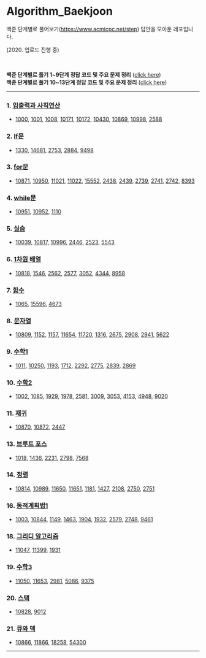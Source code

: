 # Algorithm_Baekjoon

백준 단계별로 풀어보기(https://www.acmicpc.net/step) 답안을 모아둔 레포입니다.

(2020. 업로드 진행 중)

<br>

**백준 단계별로 풀기 1~9단계 정답 코드 및 주요 문제 정리** ([click here](https://blog.naver.com/ygkoh33/222064372117))  
**백준 단계별로 풀기 10~13단계 정답 코드 및 주요 문제 정리** ([click here](https://blog.naver.com/ygkoh33/222074280298))  

---

### 1. [입출력과 사칙연산](https://github.com/602-go/Algorithm_Baekjoon/tree/master/%EB%B0%B1%EC%A4%80%20%EB%8B%A8%EA%B3%84%EB%B3%84%EB%A1%9C%20%ED%92%80%EC%96%B4%EB%B3%B4%EA%B8%B0/01.%20%EC%9E%85%EC%B6%9C%EB%A0%A5%EA%B3%BC%20%EC%82%AC%EC%B9%99%EC%97%B0%EC%82%B0)
- [1000](https://github.com/602-go/Algorithm_Baekjoon/blob/master/%EB%B0%B1%EC%A4%80%20%EB%8B%A8%EA%B3%84%EB%B3%84%EB%A1%9C%20%ED%92%80%EC%96%B4%EB%B3%B4%EA%B8%B0/01.%20%EC%9E%85%EC%B6%9C%EB%A0%A5%EA%B3%BC%20%EC%82%AC%EC%B9%99%EC%97%B0%EC%82%B0/BOJ_1000.py), [1001](https://github.com/602-go/Algorithm_Baekjoon/blob/master/%EB%B0%B1%EC%A4%80%20%EB%8B%A8%EA%B3%84%EB%B3%84%EB%A1%9C%20%ED%92%80%EC%96%B4%EB%B3%B4%EA%B8%B0/01.%20%EC%9E%85%EC%B6%9C%EB%A0%A5%EA%B3%BC%20%EC%82%AC%EC%B9%99%EC%97%B0%EC%82%B0/BOJ_1001.py), [1008](https://github.com/602-go/Algorithm_Baekjoon/blob/master/%EB%B0%B1%EC%A4%80%20%EB%8B%A8%EA%B3%84%EB%B3%84%EB%A1%9C%20%ED%92%80%EC%96%B4%EB%B3%B4%EA%B8%B0/01.%20%EC%9E%85%EC%B6%9C%EB%A0%A5%EA%B3%BC%20%EC%82%AC%EC%B9%99%EC%97%B0%EC%82%B0/BOJ_1008.py), [10171](https://github.com/602-go/Algorithm_Baekjoon/blob/master/%EB%B0%B1%EC%A4%80%20%EB%8B%A8%EA%B3%84%EB%B3%84%EB%A1%9C%20%ED%92%80%EC%96%B4%EB%B3%B4%EA%B8%B0/01.%20%EC%9E%85%EC%B6%9C%EB%A0%A5%EA%B3%BC%20%EC%82%AC%EC%B9%99%EC%97%B0%EC%82%B0/BOJ_10171.py), [10172](https://github.com/602-go/Algorithm_Baekjoon/blob/master/%EB%B0%B1%EC%A4%80%20%EB%8B%A8%EA%B3%84%EB%B3%84%EB%A1%9C%20%ED%92%80%EC%96%B4%EB%B3%B4%EA%B8%B0/01.%20%EC%9E%85%EC%B6%9C%EB%A0%A5%EA%B3%BC%20%EC%82%AC%EC%B9%99%EC%97%B0%EC%82%B0/BOJ_10172.py), [10430](https://github.com/602-go/Algorithm_Baekjoon/blob/master/%EB%B0%B1%EC%A4%80%20%EB%8B%A8%EA%B3%84%EB%B3%84%EB%A1%9C%20%ED%92%80%EC%96%B4%EB%B3%B4%EA%B8%B0/01.%20%EC%9E%85%EC%B6%9C%EB%A0%A5%EA%B3%BC%20%EC%82%AC%EC%B9%99%EC%97%B0%EC%82%B0/BOJ_10430.py), [10869](https://github.com/602-go/Algorithm_Baekjoon/blob/master/%EB%B0%B1%EC%A4%80%20%EB%8B%A8%EA%B3%84%EB%B3%84%EB%A1%9C%20%ED%92%80%EC%96%B4%EB%B3%B4%EA%B8%B0/01.%20%EC%9E%85%EC%B6%9C%EB%A0%A5%EA%B3%BC%20%EC%82%AC%EC%B9%99%EC%97%B0%EC%82%B0/BOJ_10869.py), [10998](https://github.com/602-go/Algorithm_Baekjoon/blob/master/%EB%B0%B1%EC%A4%80%20%EB%8B%A8%EA%B3%84%EB%B3%84%EB%A1%9C%20%ED%92%80%EC%96%B4%EB%B3%B4%EA%B8%B0/01.%20%EC%9E%85%EC%B6%9C%EB%A0%A5%EA%B3%BC%20%EC%82%AC%EC%B9%99%EC%97%B0%EC%82%B0/BOJ_10998.py), [2588](https://github.com/602-go/Algorithm_Baekjoon/blob/master/%EB%B0%B1%EC%A4%80%20%EB%8B%A8%EA%B3%84%EB%B3%84%EB%A1%9C%20%ED%92%80%EC%96%B4%EB%B3%B4%EA%B8%B0/01.%20%EC%9E%85%EC%B6%9C%EB%A0%A5%EA%B3%BC%20%EC%82%AC%EC%B9%99%EC%97%B0%EC%82%B0/BOJ_2588.py)  

### 2. [If문](https://github.com/602-go/Algorithm_Baekjoon/tree/master/%EB%B0%B1%EC%A4%80%20%EB%8B%A8%EA%B3%84%EB%B3%84%EB%A1%9C%20%ED%92%80%EC%96%B4%EB%B3%B4%EA%B8%B0/02.%20If%EB%AC%B8)
- [1330](https://github.com/602-go/Algorithm_Baekjoon/blob/master/%EB%B0%B1%EC%A4%80%20%EB%8B%A8%EA%B3%84%EB%B3%84%EB%A1%9C%20%ED%92%80%EC%96%B4%EB%B3%B4%EA%B8%B0/02.%20If%EB%AC%B8/BOJ_1330.py), [14681](https://github.com/602-go/Algorithm_Baekjoon/blob/master/%EB%B0%B1%EC%A4%80%20%EB%8B%A8%EA%B3%84%EB%B3%84%EB%A1%9C%20%ED%92%80%EC%96%B4%EB%B3%B4%EA%B8%B0/02.%20If%EB%AC%B8/BOJ_14681.py), [2753](https://github.com/602-go/Algorithm_Baekjoon/blob/master/%EB%B0%B1%EC%A4%80%20%EB%8B%A8%EA%B3%84%EB%B3%84%EB%A1%9C%20%ED%92%80%EC%96%B4%EB%B3%B4%EA%B8%B0/02.%20If%EB%AC%B8/BOJ_2753.py), [2884](https://github.com/602-go/Algorithm_Baekjoon/blob/master/%EB%B0%B1%EC%A4%80%20%EB%8B%A8%EA%B3%84%EB%B3%84%EB%A1%9C%20%ED%92%80%EC%96%B4%EB%B3%B4%EA%B8%B0/02.%20If%EB%AC%B8/BOJ_2884.py), [9498](https://github.com/602-go/Algorithm_Baekjoon/blob/master/%EB%B0%B1%EC%A4%80%20%EB%8B%A8%EA%B3%84%EB%B3%84%EB%A1%9C%20%ED%92%80%EC%96%B4%EB%B3%B4%EA%B8%B0/02.%20If%EB%AC%B8/BOJ_9498.py)  
    
### 3. [for문](https://github.com/602-go/Algorithm_Baekjoon/tree/master/%EB%B0%B1%EC%A4%80%20%EB%8B%A8%EA%B3%84%EB%B3%84%EB%A1%9C%20%ED%92%80%EC%96%B4%EB%B3%B4%EA%B8%B0/03.%20for%EB%AC%B8)
- [10871](https://github.com/602-go/Algorithm_Baekjoon/blob/master/%EB%B0%B1%EC%A4%80%20%EB%8B%A8%EA%B3%84%EB%B3%84%EB%A1%9C%20%ED%92%80%EC%96%B4%EB%B3%B4%EA%B8%B0/03.%20for%EB%AC%B8/BOJ_10871.py), [10950](https://github.com/602-go/Algorithm_Baekjoon/blob/master/%EB%B0%B1%EC%A4%80%20%EB%8B%A8%EA%B3%84%EB%B3%84%EB%A1%9C%20%ED%92%80%EC%96%B4%EB%B3%B4%EA%B8%B0/03.%20for%EB%AC%B8/BOJ_10950.py), [11021](https://github.com/602-go/Algorithm_Baekjoon/blob/master/%EB%B0%B1%EC%A4%80%20%EB%8B%A8%EA%B3%84%EB%B3%84%EB%A1%9C%20%ED%92%80%EC%96%B4%EB%B3%B4%EA%B8%B0/03.%20for%EB%AC%B8/BOJ_11021.py), [11022](https://github.com/602-go/Algorithm_Baekjoon/blob/master/%EB%B0%B1%EC%A4%80%20%EB%8B%A8%EA%B3%84%EB%B3%84%EB%A1%9C%20%ED%92%80%EC%96%B4%EB%B3%B4%EA%B8%B0/03.%20for%EB%AC%B8/BOJ_11022.py), [15552](https://github.com/602-go/Algorithm_Baekjoon/blob/master/%EB%B0%B1%EC%A4%80%20%EB%8B%A8%EA%B3%84%EB%B3%84%EB%A1%9C%20%ED%92%80%EC%96%B4%EB%B3%B4%EA%B8%B0/03.%20for%EB%AC%B8/BOJ_15552.py), [2438](https://github.com/602-go/Algorithm_Baekjoon/blob/master/%EB%B0%B1%EC%A4%80%20%EB%8B%A8%EA%B3%84%EB%B3%84%EB%A1%9C%20%ED%92%80%EC%96%B4%EB%B3%B4%EA%B8%B0/03.%20for%EB%AC%B8/BOJ_2438.py), [2439](https://github.com/602-go/Algorithm_Baekjoon/blob/master/%EB%B0%B1%EC%A4%80%20%EB%8B%A8%EA%B3%84%EB%B3%84%EB%A1%9C%20%ED%92%80%EC%96%B4%EB%B3%B4%EA%B8%B0/03.%20for%EB%AC%B8/BOJ_2439.py), [2739](https://github.com/602-go/Algorithm_Baekjoon/blob/master/%EB%B0%B1%EC%A4%80%20%EB%8B%A8%EA%B3%84%EB%B3%84%EB%A1%9C%20%ED%92%80%EC%96%B4%EB%B3%B4%EA%B8%B0/03.%20for%EB%AC%B8/BOJ_2739.py), [2741](https://github.com/602-go/Algorithm_Baekjoon/blob/master/%EB%B0%B1%EC%A4%80%20%EB%8B%A8%EA%B3%84%EB%B3%84%EB%A1%9C%20%ED%92%80%EC%96%B4%EB%B3%B4%EA%B8%B0/03.%20for%EB%AC%B8/BOJ_2741.py), [2742](https://github.com/602-go/Algorithm_Baekjoon/blob/master/%EB%B0%B1%EC%A4%80%20%EB%8B%A8%EA%B3%84%EB%B3%84%EB%A1%9C%20%ED%92%80%EC%96%B4%EB%B3%B4%EA%B8%B0/03.%20for%EB%AC%B8/BOJ_2742.py), [8393](https://github.com/602-go/Algorithm_Baekjoon/blob/master/%EB%B0%B1%EC%A4%80%20%EB%8B%A8%EA%B3%84%EB%B3%84%EB%A1%9C%20%ED%92%80%EC%96%B4%EB%B3%B4%EA%B8%B0/03.%20for%EB%AC%B8/BOJ_8393.py)  

### 4. [while문](https://github.com/602-go/Algorithm_Baekjoon/tree/master/%EB%B0%B1%EC%A4%80%20%EB%8B%A8%EA%B3%84%EB%B3%84%EB%A1%9C%20%ED%92%80%EC%96%B4%EB%B3%B4%EA%B8%B0/04.%20while%EB%AC%B8)
- [10951](https://github.com/602-go/Algorithm_Baekjoon/blob/master/%EB%B0%B1%EC%A4%80%20%EB%8B%A8%EA%B3%84%EB%B3%84%EB%A1%9C%20%ED%92%80%EC%96%B4%EB%B3%B4%EA%B8%B0/04.%20while%EB%AC%B8/BOJ_10951.py), [10952](https://github.com/602-go/Algorithm_Baekjoon/blob/master/%EB%B0%B1%EC%A4%80%20%EB%8B%A8%EA%B3%84%EB%B3%84%EB%A1%9C%20%ED%92%80%EC%96%B4%EB%B3%B4%EA%B8%B0/04.%20while%EB%AC%B8/BOJ_10952.py), [1110](https://github.com/602-go/Algorithm_Baekjoon/blob/master/%EB%B0%B1%EC%A4%80%20%EB%8B%A8%EA%B3%84%EB%B3%84%EB%A1%9C%20%ED%92%80%EC%96%B4%EB%B3%B4%EA%B8%B0/04.%20while%EB%AC%B8/BOJ_1110.py)  

### 5. [실습](https://github.com/602-go/Algorithm_Baekjoon/tree/master/%EB%B0%B1%EC%A4%80%20%EB%8B%A8%EA%B3%84%EB%B3%84%EB%A1%9C%20%ED%92%80%EC%96%B4%EB%B3%B4%EA%B8%B0/05.%20%EC%8B%A4%EC%8A%B5)
- [10039](https://github.com/602-go/Algorithm_Baekjoon/blob/master/%EB%B0%B1%EC%A4%80%20%EB%8B%A8%EA%B3%84%EB%B3%84%EB%A1%9C%20%ED%92%80%EC%96%B4%EB%B3%B4%EA%B8%B0/05.%20%EC%8B%A4%EC%8A%B5/BOJ_10039.py), [10817](https://github.com/602-go/Algorithm_Baekjoon/blob/master/%EB%B0%B1%EC%A4%80%20%EB%8B%A8%EA%B3%84%EB%B3%84%EB%A1%9C%20%ED%92%80%EC%96%B4%EB%B3%B4%EA%B8%B0/05.%20%EC%8B%A4%EC%8A%B5/BOJ_10817.py), [10996](https://github.com/602-go/Algorithm_Baekjoon/blob/master/%EB%B0%B1%EC%A4%80%20%EB%8B%A8%EA%B3%84%EB%B3%84%EB%A1%9C%20%ED%92%80%EC%96%B4%EB%B3%B4%EA%B8%B0/05.%20%EC%8B%A4%EC%8A%B5/BOJ_10996.py), [2446](https://github.com/602-go/Algorithm_Baekjoon/blob/master/%EB%B0%B1%EC%A4%80%20%EB%8B%A8%EA%B3%84%EB%B3%84%EB%A1%9C%20%ED%92%80%EC%96%B4%EB%B3%B4%EA%B8%B0/05.%20%EC%8B%A4%EC%8A%B5/BOJ_2446.py), [2523](https://github.com/602-go/Algorithm_Baekjoon/blob/master/%EB%B0%B1%EC%A4%80%20%EB%8B%A8%EA%B3%84%EB%B3%84%EB%A1%9C%20%ED%92%80%EC%96%B4%EB%B3%B4%EA%B8%B0/05.%20%EC%8B%A4%EC%8A%B5/BOJ_2523.py), [5543](https://github.com/602-go/Algorithm_Baekjoon/blob/master/%EB%B0%B1%EC%A4%80%20%EB%8B%A8%EA%B3%84%EB%B3%84%EB%A1%9C%20%ED%92%80%EC%96%B4%EB%B3%B4%EA%B8%B0/05.%20%EC%8B%A4%EC%8A%B5/BOJ_5543.py)  

### 6. [1차원 배열](https://github.com/602-go/Algorithm_Baekjoon/tree/master/%EB%B0%B1%EC%A4%80%20%EB%8B%A8%EA%B3%84%EB%B3%84%EB%A1%9C%20%ED%92%80%EC%96%B4%EB%B3%B4%EA%B8%B0/06.%201%EC%B0%A8%EC%9B%90%20%EB%B0%B0%EC%97%B4)
- [10818](https://github.com/602-go/Algorithm_Baekjoon/blob/master/%EB%B0%B1%EC%A4%80%20%EB%8B%A8%EA%B3%84%EB%B3%84%EB%A1%9C%20%ED%92%80%EC%96%B4%EB%B3%B4%EA%B8%B0/06.%201%EC%B0%A8%EC%9B%90%20%EB%B0%B0%EC%97%B4/BOJ_10818.py), [1546](https://github.com/602-go/Algorithm_Baekjoon/blob/master/%EB%B0%B1%EC%A4%80%20%EB%8B%A8%EA%B3%84%EB%B3%84%EB%A1%9C%20%ED%92%80%EC%96%B4%EB%B3%B4%EA%B8%B0/06.%201%EC%B0%A8%EC%9B%90%20%EB%B0%B0%EC%97%B4/BOJ_1546.py), [2562](https://github.com/602-go/Algorithm_Baekjoon/blob/master/%EB%B0%B1%EC%A4%80%20%EB%8B%A8%EA%B3%84%EB%B3%84%EB%A1%9C%20%ED%92%80%EC%96%B4%EB%B3%B4%EA%B8%B0/06.%201%EC%B0%A8%EC%9B%90%20%EB%B0%B0%EC%97%B4/BOJ_2562.py), [2577](https://github.com/602-go/Algorithm_Baekjoon/blob/master/%EB%B0%B1%EC%A4%80%20%EB%8B%A8%EA%B3%84%EB%B3%84%EB%A1%9C%20%ED%92%80%EC%96%B4%EB%B3%B4%EA%B8%B0/06.%201%EC%B0%A8%EC%9B%90%20%EB%B0%B0%EC%97%B4/BOJ_2577.py), [3052](https://github.com/602-go/Algorithm_Baekjoon/blob/master/%EB%B0%B1%EC%A4%80%20%EB%8B%A8%EA%B3%84%EB%B3%84%EB%A1%9C%20%ED%92%80%EC%96%B4%EB%B3%B4%EA%B8%B0/06.%201%EC%B0%A8%EC%9B%90%20%EB%B0%B0%EC%97%B4/BOJ_3052.py), [4344](https://github.com/602-go/Algorithm_Baekjoon/blob/master/%EB%B0%B1%EC%A4%80%20%EB%8B%A8%EA%B3%84%EB%B3%84%EB%A1%9C%20%ED%92%80%EC%96%B4%EB%B3%B4%EA%B8%B0/06.%201%EC%B0%A8%EC%9B%90%20%EB%B0%B0%EC%97%B4/BOJ_4344.py), [8958](https://github.com/602-go/Algorithm_Baekjoon/blob/master/%EB%B0%B1%EC%A4%80%20%EB%8B%A8%EA%B3%84%EB%B3%84%EB%A1%9C%20%ED%92%80%EC%96%B4%EB%B3%B4%EA%B8%B0/06.%201%EC%B0%A8%EC%9B%90%20%EB%B0%B0%EC%97%B4/BOJ_8958.py)  

### 7. [함수](https://github.com/602-go/Algorithm_Baekjoon/tree/master/%EB%B0%B1%EC%A4%80%20%EB%8B%A8%EA%B3%84%EB%B3%84%EB%A1%9C%20%ED%92%80%EC%96%B4%EB%B3%B4%EA%B8%B0/07.%20%ED%95%A8%EC%88%98)
- [1065](https://github.com/602-go/Algorithm_Baekjoon/blob/master/%EB%B0%B1%EC%A4%80%20%EB%8B%A8%EA%B3%84%EB%B3%84%EB%A1%9C%20%ED%92%80%EC%96%B4%EB%B3%B4%EA%B8%B0/07.%20%ED%95%A8%EC%88%98/BOJ_1065.py), [15596](https://github.com/602-go/Algorithm_Baekjoon/blob/master/%EB%B0%B1%EC%A4%80%20%EB%8B%A8%EA%B3%84%EB%B3%84%EB%A1%9C%20%ED%92%80%EC%96%B4%EB%B3%B4%EA%B8%B0/07.%20%ED%95%A8%EC%88%98/BOJ_15596.py), [4673](https://github.com/602-go/Algorithm_Baekjoon/blob/master/%EB%B0%B1%EC%A4%80%20%EB%8B%A8%EA%B3%84%EB%B3%84%EB%A1%9C%20%ED%92%80%EC%96%B4%EB%B3%B4%EA%B8%B0/07.%20%ED%95%A8%EC%88%98/BOJ_4673.py)  

### 8. [문자열](https://github.com/602-go/Algorithm_Baekjoon/tree/master/%EB%B0%B1%EC%A4%80%20%EB%8B%A8%EA%B3%84%EB%B3%84%EB%A1%9C%20%ED%92%80%EC%96%B4%EB%B3%B4%EA%B8%B0/08.%20%EB%AC%B8%EC%9E%90%EC%97%B4)
- [10809](https://github.com/602-go/Algorithm_Baekjoon/blob/master/%EB%B0%B1%EC%A4%80%20%EB%8B%A8%EA%B3%84%EB%B3%84%EB%A1%9C%20%ED%92%80%EC%96%B4%EB%B3%B4%EA%B8%B0/08.%20%EB%AC%B8%EC%9E%90%EC%97%B4/BOJ_10809.py), [1152](https://github.com/602-go/Algorithm_Baekjoon/blob/master/%EB%B0%B1%EC%A4%80%20%EB%8B%A8%EA%B3%84%EB%B3%84%EB%A1%9C%20%ED%92%80%EC%96%B4%EB%B3%B4%EA%B8%B0/08.%20%EB%AC%B8%EC%9E%90%EC%97%B4/BOJ_1152.py), [1157](https://github.com/602-go/Algorithm_Baekjoon/blob/master/%EB%B0%B1%EC%A4%80%20%EB%8B%A8%EA%B3%84%EB%B3%84%EB%A1%9C%20%ED%92%80%EC%96%B4%EB%B3%B4%EA%B8%B0/08.%20%EB%AC%B8%EC%9E%90%EC%97%B4/BOJ_1157.py), [11654](https://github.com/602-go/Algorithm_Baekjoon/blob/master/%EB%B0%B1%EC%A4%80%20%EB%8B%A8%EA%B3%84%EB%B3%84%EB%A1%9C%20%ED%92%80%EC%96%B4%EB%B3%B4%EA%B8%B0/08.%20%EB%AC%B8%EC%9E%90%EC%97%B4/BOJ_11654.py), [11720](https://github.com/602-go/Algorithm_Baekjoon/blob/master/%EB%B0%B1%EC%A4%80%20%EB%8B%A8%EA%B3%84%EB%B3%84%EB%A1%9C%20%ED%92%80%EC%96%B4%EB%B3%B4%EA%B8%B0/08.%20%EB%AC%B8%EC%9E%90%EC%97%B4/BOJ_11720.py), [1316](https://github.com/602-go/Algorithm_Baekjoon/blob/master/%EB%B0%B1%EC%A4%80%20%EB%8B%A8%EA%B3%84%EB%B3%84%EB%A1%9C%20%ED%92%80%EC%96%B4%EB%B3%B4%EA%B8%B0/08.%20%EB%AC%B8%EC%9E%90%EC%97%B4/BOJ_1316.py), [2675](https://github.com/602-go/Algorithm_Baekjoon/blob/master/%EB%B0%B1%EC%A4%80%20%EB%8B%A8%EA%B3%84%EB%B3%84%EB%A1%9C%20%ED%92%80%EC%96%B4%EB%B3%B4%EA%B8%B0/08.%20%EB%AC%B8%EC%9E%90%EC%97%B4/BOJ_2675.py), [2908](https://github.com/602-go/Algorithm_Baekjoon/blob/master/%EB%B0%B1%EC%A4%80%20%EB%8B%A8%EA%B3%84%EB%B3%84%EB%A1%9C%20%ED%92%80%EC%96%B4%EB%B3%B4%EA%B8%B0/08.%20%EB%AC%B8%EC%9E%90%EC%97%B4/BOJ_2908.py), [2941](https://github.com/602-go/Algorithm_Baekjoon/blob/master/%EB%B0%B1%EC%A4%80%20%EB%8B%A8%EA%B3%84%EB%B3%84%EB%A1%9C%20%ED%92%80%EC%96%B4%EB%B3%B4%EA%B8%B0/08.%20%EB%AC%B8%EC%9E%90%EC%97%B4/BOJ_2941.py), [5622](https://github.com/602-go/Algorithm_Baekjoon/blob/master/%EB%B0%B1%EC%A4%80%20%EB%8B%A8%EA%B3%84%EB%B3%84%EB%A1%9C%20%ED%92%80%EC%96%B4%EB%B3%B4%EA%B8%B0/08.%20%EB%AC%B8%EC%9E%90%EC%97%B4/BOJ_5622.py)  

### 9. [수학1](https://github.com/602-go/Algorithm_Baekjoon/tree/master/%EB%B0%B1%EC%A4%80%20%EB%8B%A8%EA%B3%84%EB%B3%84%EB%A1%9C%20%ED%92%80%EC%96%B4%EB%B3%B4%EA%B8%B0/09.%20%EC%88%98%ED%95%991)
- [1011](https://github.com/602-go/Algorithm_Baekjoon/blob/master/%EB%B0%B1%EC%A4%80%20%EB%8B%A8%EA%B3%84%EB%B3%84%EB%A1%9C%20%ED%92%80%EC%96%B4%EB%B3%B4%EA%B8%B0/09.%20%EC%88%98%ED%95%991/BOJ_1011.py), [10250](https://github.com/602-go/Algorithm_Baekjoon/blob/master/%EB%B0%B1%EC%A4%80%20%EB%8B%A8%EA%B3%84%EB%B3%84%EB%A1%9C%20%ED%92%80%EC%96%B4%EB%B3%B4%EA%B8%B0/09.%20%EC%88%98%ED%95%991/BOJ_10250.py), [1193](https://github.com/602-go/Algorithm_Baekjoon/blob/master/%EB%B0%B1%EC%A4%80%20%EB%8B%A8%EA%B3%84%EB%B3%84%EB%A1%9C%20%ED%92%80%EC%96%B4%EB%B3%B4%EA%B8%B0/09.%20%EC%88%98%ED%95%991/BOJ_1193.py), [1712](https://github.com/602-go/Algorithm_Baekjoon/blob/master/%EB%B0%B1%EC%A4%80%20%EB%8B%A8%EA%B3%84%EB%B3%84%EB%A1%9C%20%ED%92%80%EC%96%B4%EB%B3%B4%EA%B8%B0/09.%20%EC%88%98%ED%95%991/BOJ_1712.py), [2292](https://github.com/602-go/Algorithm_Baekjoon/blob/master/%EB%B0%B1%EC%A4%80%20%EB%8B%A8%EA%B3%84%EB%B3%84%EB%A1%9C%20%ED%92%80%EC%96%B4%EB%B3%B4%EA%B8%B0/09.%20%EC%88%98%ED%95%991/BOJ_2292.py), [2775](https://github.com/602-go/Algorithm_Baekjoon/blob/master/%EB%B0%B1%EC%A4%80%20%EB%8B%A8%EA%B3%84%EB%B3%84%EB%A1%9C%20%ED%92%80%EC%96%B4%EB%B3%B4%EA%B8%B0/09.%20%EC%88%98%ED%95%991/BOJ_2775.py), [2839](https://github.com/602-go/Algorithm_Baekjoon/blob/master/%EB%B0%B1%EC%A4%80%20%EB%8B%A8%EA%B3%84%EB%B3%84%EB%A1%9C%20%ED%92%80%EC%96%B4%EB%B3%B4%EA%B8%B0/09.%20%EC%88%98%ED%95%991/BOJ_2839.py), [2869](https://github.com/602-go/Algorithm_Baekjoon/blob/master/%EB%B0%B1%EC%A4%80%20%EB%8B%A8%EA%B3%84%EB%B3%84%EB%A1%9C%20%ED%92%80%EC%96%B4%EB%B3%B4%EA%B8%B0/09.%20%EC%88%98%ED%95%991/BOJ_2869.py)  

### 10. [수학2](https://github.com/602-go/Algorithm_Baekjoon/tree/master/%EB%B0%B1%EC%A4%80%20%EB%8B%A8%EA%B3%84%EB%B3%84%EB%A1%9C%20%ED%92%80%EC%96%B4%EB%B3%B4%EA%B8%B0/10.%20%EC%88%98%ED%95%992)
- [1002](https://github.com/602-go/Algorithm_Baekjoon/blob/master/%EB%B0%B1%EC%A4%80%20%EB%8B%A8%EA%B3%84%EB%B3%84%EB%A1%9C%20%ED%92%80%EC%96%B4%EB%B3%B4%EA%B8%B0/10.%20%EC%88%98%ED%95%992/BOJ_1002.py), [1085](https://github.com/602-go/Algorithm_Baekjoon/blob/master/%EB%B0%B1%EC%A4%80%20%EB%8B%A8%EA%B3%84%EB%B3%84%EB%A1%9C%20%ED%92%80%EC%96%B4%EB%B3%B4%EA%B8%B0/10.%20%EC%88%98%ED%95%992/BOJ_1085.py), [1929](https://github.com/602-go/Algorithm_Baekjoon/blob/master/%EB%B0%B1%EC%A4%80%20%EB%8B%A8%EA%B3%84%EB%B3%84%EB%A1%9C%20%ED%92%80%EC%96%B4%EB%B3%B4%EA%B8%B0/10.%20%EC%88%98%ED%95%992/BOJ_1929.py), [1978](https://github.com/602-go/Algorithm_Baekjoon/blob/master/%EB%B0%B1%EC%A4%80%20%EB%8B%A8%EA%B3%84%EB%B3%84%EB%A1%9C%20%ED%92%80%EC%96%B4%EB%B3%B4%EA%B8%B0/10.%20%EC%88%98%ED%95%992/BOJ_1978.py), [2581](https://github.com/602-go/Algorithm_Baekjoon/blob/master/%EB%B0%B1%EC%A4%80%20%EB%8B%A8%EA%B3%84%EB%B3%84%EB%A1%9C%20%ED%92%80%EC%96%B4%EB%B3%B4%EA%B8%B0/10.%20%EC%88%98%ED%95%992/BOJ_2581.py), [3009](https://github.com/602-go/Algorithm_Baekjoon/blob/master/%EB%B0%B1%EC%A4%80%20%EB%8B%A8%EA%B3%84%EB%B3%84%EB%A1%9C%20%ED%92%80%EC%96%B4%EB%B3%B4%EA%B8%B0/10.%20%EC%88%98%ED%95%992/BOJ_3009.py), [3053](https://github.com/602-go/Algorithm_Baekjoon/blob/master/%EB%B0%B1%EC%A4%80%20%EB%8B%A8%EA%B3%84%EB%B3%84%EB%A1%9C%20%ED%92%80%EC%96%B4%EB%B3%B4%EA%B8%B0/10.%20%EC%88%98%ED%95%992/BOJ_3053.py), [4153](https://github.com/602-go/Algorithm_Baekjoon/blob/master/%EB%B0%B1%EC%A4%80%20%EB%8B%A8%EA%B3%84%EB%B3%84%EB%A1%9C%20%ED%92%80%EC%96%B4%EB%B3%B4%EA%B8%B0/10.%20%EC%88%98%ED%95%992/BOJ_4153.py), [4948](https://github.com/602-go/Algorithm_Baekjoon/blob/master/%EB%B0%B1%EC%A4%80%20%EB%8B%A8%EA%B3%84%EB%B3%84%EB%A1%9C%20%ED%92%80%EC%96%B4%EB%B3%B4%EA%B8%B0/10.%20%EC%88%98%ED%95%992/BOJ_4948.py), [9020](https://github.com/602-go/Algorithm_Baekjoon/blob/master/%EB%B0%B1%EC%A4%80%20%EB%8B%A8%EA%B3%84%EB%B3%84%EB%A1%9C%20%ED%92%80%EC%96%B4%EB%B3%B4%EA%B8%B0/10.%20%EC%88%98%ED%95%992/BOJ_9020.py)  

### 11. [재귀](https://github.com/602-go/Algorithm_Baekjoon/tree/master/%EB%B0%B1%EC%A4%80%20%EB%8B%A8%EA%B3%84%EB%B3%84%EB%A1%9C%20%ED%92%80%EC%96%B4%EB%B3%B4%EA%B8%B0/11.%20%EC%9E%AC%EA%B7%80)
- [10870](https://github.com/602-go/Algorithm_Baekjoon/blob/master/%EB%B0%B1%EC%A4%80%20%EB%8B%A8%EA%B3%84%EB%B3%84%EB%A1%9C%20%ED%92%80%EC%96%B4%EB%B3%B4%EA%B8%B0/11.%20%EC%9E%AC%EA%B7%80/BOJ_10870.py), [10872](https://github.com/602-go/Algorithm_Baekjoon/blob/master/%EB%B0%B1%EC%A4%80%20%EB%8B%A8%EA%B3%84%EB%B3%84%EB%A1%9C%20%ED%92%80%EC%96%B4%EB%B3%B4%EA%B8%B0/11.%20%EC%9E%AC%EA%B7%80/BOJ_10872.py), [2447](https://github.com/602-go/Algorithm_Baekjoon/blob/master/%EB%B0%B1%EC%A4%80%20%EB%8B%A8%EA%B3%84%EB%B3%84%EB%A1%9C%20%ED%92%80%EC%96%B4%EB%B3%B4%EA%B8%B0/11.%20%EC%9E%AC%EA%B7%80/BOJ_2447.py)  

### 13. [브루트 포스](https://github.com/602-go/Algorithm_Baekjoon/tree/master/%EB%B0%B1%EC%A4%80%20%EB%8B%A8%EA%B3%84%EB%B3%84%EB%A1%9C%20%ED%92%80%EC%96%B4%EB%B3%B4%EA%B8%B0/13.%20%EB%B8%8C%EB%A3%A8%ED%8A%B8%20%ED%8F%AC%EC%8A%A4)
- [1018](https://github.com/602-go/Algorithm_Baekjoon/blob/master/%EB%B0%B1%EC%A4%80%20%EB%8B%A8%EA%B3%84%EB%B3%84%EB%A1%9C%20%ED%92%80%EC%96%B4%EB%B3%B4%EA%B8%B0/13.%20%EB%B8%8C%EB%A3%A8%ED%8A%B8%20%ED%8F%AC%EC%8A%A4/BOJ_1018.py), [1436](https://github.com/602-go/Algorithm_Baekjoon/blob/master/%EB%B0%B1%EC%A4%80%20%EB%8B%A8%EA%B3%84%EB%B3%84%EB%A1%9C%20%ED%92%80%EC%96%B4%EB%B3%B4%EA%B8%B0/13.%20%EB%B8%8C%EB%A3%A8%ED%8A%B8%20%ED%8F%AC%EC%8A%A4/BOJ_1436.py), [2231](https://github.com/602-go/Algorithm_Baekjoon/blob/master/%EB%B0%B1%EC%A4%80%20%EB%8B%A8%EA%B3%84%EB%B3%84%EB%A1%9C%20%ED%92%80%EC%96%B4%EB%B3%B4%EA%B8%B0/13.%20%EB%B8%8C%EB%A3%A8%ED%8A%B8%20%ED%8F%AC%EC%8A%A4/BOJ_2231.py), [2798](https://github.com/602-go/Algorithm_Baekjoon/blob/master/%EB%B0%B1%EC%A4%80%20%EB%8B%A8%EA%B3%84%EB%B3%84%EB%A1%9C%20%ED%92%80%EC%96%B4%EB%B3%B4%EA%B8%B0/13.%20%EB%B8%8C%EB%A3%A8%ED%8A%B8%20%ED%8F%AC%EC%8A%A4/BOJ_2798.py), [7568](https://github.com/602-go/Algorithm_Baekjoon/blob/master/%EB%B0%B1%EC%A4%80%20%EB%8B%A8%EA%B3%84%EB%B3%84%EB%A1%9C%20%ED%92%80%EC%96%B4%EB%B3%B4%EA%B8%B0/13.%20%EB%B8%8C%EB%A3%A8%ED%8A%B8%20%ED%8F%AC%EC%8A%A4/BOJ_7568.py)  

### 14. [정렬](https://github.com/602-go/Algorithm_Baekjoon/tree/master/%EB%B0%B1%EC%A4%80%20%EB%8B%A8%EA%B3%84%EB%B3%84%EB%A1%9C%20%ED%92%80%EC%96%B4%EB%B3%B4%EA%B8%B0/14.%20%EC%A0%95%EB%A0%AC)
- [10814](https://github.com/602-go/Algorithm_Baekjoon/blob/master/%EB%B0%B1%EC%A4%80%20%EB%8B%A8%EA%B3%84%EB%B3%84%EB%A1%9C%20%ED%92%80%EC%96%B4%EB%B3%B4%EA%B8%B0/14.%20%EC%A0%95%EB%A0%AC/BOJ_10814.py), [10989](https://github.com/602-go/Algorithm_Baekjoon/blob/master/%EB%B0%B1%EC%A4%80%20%EB%8B%A8%EA%B3%84%EB%B3%84%EB%A1%9C%20%ED%92%80%EC%96%B4%EB%B3%B4%EA%B8%B0/14.%20%EC%A0%95%EB%A0%AC/BOJ_10989.py), [11650](https://github.com/602-go/Algorithm_Baekjoon/blob/master/%EB%B0%B1%EC%A4%80%20%EB%8B%A8%EA%B3%84%EB%B3%84%EB%A1%9C%20%ED%92%80%EC%96%B4%EB%B3%B4%EA%B8%B0/14.%20%EC%A0%95%EB%A0%AC/BOJ_11650.py), [11651](https://github.com/602-go/Algorithm_Baekjoon/blob/master/%EB%B0%B1%EC%A4%80%20%EB%8B%A8%EA%B3%84%EB%B3%84%EB%A1%9C%20%ED%92%80%EC%96%B4%EB%B3%B4%EA%B8%B0/14.%20%EC%A0%95%EB%A0%AC/BOJ_11651.py), [1181](https://github.com/602-go/Algorithm_Baekjoon/blob/master/%EB%B0%B1%EC%A4%80%20%EB%8B%A8%EA%B3%84%EB%B3%84%EB%A1%9C%20%ED%92%80%EC%96%B4%EB%B3%B4%EA%B8%B0/14.%20%EC%A0%95%EB%A0%AC/BOJ_1181.py), [1427](https://github.com/602-go/Algorithm_Baekjoon/blob/master/%EB%B0%B1%EC%A4%80%20%EB%8B%A8%EA%B3%84%EB%B3%84%EB%A1%9C%20%ED%92%80%EC%96%B4%EB%B3%B4%EA%B8%B0/14.%20%EC%A0%95%EB%A0%AC/BOJ_1427.py), [2108](https://github.com/602-go/Algorithm_Baekjoon/blob/master/%EB%B0%B1%EC%A4%80%20%EB%8B%A8%EA%B3%84%EB%B3%84%EB%A1%9C%20%ED%92%80%EC%96%B4%EB%B3%B4%EA%B8%B0/14.%20%EC%A0%95%EB%A0%AC/BOJ_2108.py), [2750](https://github.com/602-go/Algorithm_Baekjoon/blob/master/%EB%B0%B1%EC%A4%80%20%EB%8B%A8%EA%B3%84%EB%B3%84%EB%A1%9C%20%ED%92%80%EC%96%B4%EB%B3%B4%EA%B8%B0/14.%20%EC%A0%95%EB%A0%AC/BOJ_2750.py), [2751](https://github.com/602-go/Algorithm_Baekjoon/blob/master/%EB%B0%B1%EC%A4%80%20%EB%8B%A8%EA%B3%84%EB%B3%84%EB%A1%9C%20%ED%92%80%EC%96%B4%EB%B3%B4%EA%B8%B0/14.%20%EC%A0%95%EB%A0%AC/BOJ_2751.py)  

### 16. [동적계획법1](https://github.com/602-go/Algorithm_Baekjoon/tree/master/%EB%B0%B1%EC%A4%80%20%EB%8B%A8%EA%B3%84%EB%B3%84%EB%A1%9C%20%ED%92%80%EC%96%B4%EB%B3%B4%EA%B8%B0/16.%20%EB%8F%99%EC%A0%81%EA%B3%84%ED%9A%8D%EB%B2%951)  
- [1003](https://github.com/602-go/Algorithm_Baekjoon/blob/master/%EB%B0%B1%EC%A4%80%20%EB%8B%A8%EA%B3%84%EB%B3%84%EB%A1%9C%20%ED%92%80%EC%96%B4%EB%B3%B4%EA%B8%B0/16.%20%EB%8F%99%EC%A0%81%EA%B3%84%ED%9A%8D%EB%B2%951/BOJ_1003.py), [10844](https://github.com/602-go/Algorithm_Baekjoon/blob/master/%EB%B0%B1%EC%A4%80%20%EB%8B%A8%EA%B3%84%EB%B3%84%EB%A1%9C%20%ED%92%80%EC%96%B4%EB%B3%B4%EA%B8%B0/16.%20%EB%8F%99%EC%A0%81%EA%B3%84%ED%9A%8D%EB%B2%951/BOJ_10844.py), [1149](https://github.com/602-go/Algorithm_Baekjoon/blob/master/%EB%B0%B1%EC%A4%80%20%EB%8B%A8%EA%B3%84%EB%B3%84%EB%A1%9C%20%ED%92%80%EC%96%B4%EB%B3%B4%EA%B8%B0/16.%20%EB%8F%99%EC%A0%81%EA%B3%84%ED%9A%8D%EB%B2%951/BOJ_1149.py), [1463](https://github.com/602-go/Algorithm_Baekjoon/blob/master/%EB%B0%B1%EC%A4%80%20%EB%8B%A8%EA%B3%84%EB%B3%84%EB%A1%9C%20%ED%92%80%EC%96%B4%EB%B3%B4%EA%B8%B0/16.%20%EB%8F%99%EC%A0%81%EA%B3%84%ED%9A%8D%EB%B2%951/BOJ_1463.py), [1904](https://github.com/602-go/Algorithm_Baekjoon/blob/master/%EB%B0%B1%EC%A4%80%20%EB%8B%A8%EA%B3%84%EB%B3%84%EB%A1%9C%20%ED%92%80%EC%96%B4%EB%B3%B4%EA%B8%B0/16.%20%EB%8F%99%EC%A0%81%EA%B3%84%ED%9A%8D%EB%B2%951/BOJ_1904.py), [1932](https://github.com/602-go/Algorithm_Baekjoon/blob/master/%EB%B0%B1%EC%A4%80%20%EB%8B%A8%EA%B3%84%EB%B3%84%EB%A1%9C%20%ED%92%80%EC%96%B4%EB%B3%B4%EA%B8%B0/16.%20%EB%8F%99%EC%A0%81%EA%B3%84%ED%9A%8D%EB%B2%951/BOJ_1932.py), [2579](https://github.com/602-go/Algorithm_Baekjoon/blob/master/%EB%B0%B1%EC%A4%80%20%EB%8B%A8%EA%B3%84%EB%B3%84%EB%A1%9C%20%ED%92%80%EC%96%B4%EB%B3%B4%EA%B8%B0/16.%20%EB%8F%99%EC%A0%81%EA%B3%84%ED%9A%8D%EB%B2%951/BOJ_2579.py), [2748](https://github.com/602-go/Algorithm_Baekjoon/blob/master/%EB%B0%B1%EC%A4%80%20%EB%8B%A8%EA%B3%84%EB%B3%84%EB%A1%9C%20%ED%92%80%EC%96%B4%EB%B3%B4%EA%B8%B0/16.%20%EB%8F%99%EC%A0%81%EA%B3%84%ED%9A%8D%EB%B2%951/BOJ_2748.py), [9461](https://github.com/602-go/Algorithm_Baekjoon/blob/master/%EB%B0%B1%EC%A4%80%20%EB%8B%A8%EA%B3%84%EB%B3%84%EB%A1%9C%20%ED%92%80%EC%96%B4%EB%B3%B4%EA%B8%B0/16.%20%EB%8F%99%EC%A0%81%EA%B3%84%ED%9A%8D%EB%B2%951/BOJ_9461.py)  

### 18. [그리디 알고리즘](https://github.com/602-go/Algorithm_Baekjoon/tree/master/%EB%B0%B1%EC%A4%80%20%EB%8B%A8%EA%B3%84%EB%B3%84%EB%A1%9C%20%ED%92%80%EC%96%B4%EB%B3%B4%EA%B8%B0/18.%20%EA%B7%B8%EB%A6%AC%EB%94%94%20%EC%95%8C%EA%B3%A0%EB%A6%AC%EC%A6%98)
- [11047](https://github.com/602-go/Algorithm_Baekjoon/blob/master/%EB%B0%B1%EC%A4%80%20%EB%8B%A8%EA%B3%84%EB%B3%84%EB%A1%9C%20%ED%92%80%EC%96%B4%EB%B3%B4%EA%B8%B0/18.%20%EA%B7%B8%EB%A6%AC%EB%94%94%20%EC%95%8C%EA%B3%A0%EB%A6%AC%EC%A6%98/BOJ_11047.py), [11399](https://github.com/602-go/Algorithm_Baekjoon/blob/master/%EB%B0%B1%EC%A4%80%20%EB%8B%A8%EA%B3%84%EB%B3%84%EB%A1%9C%20%ED%92%80%EC%96%B4%EB%B3%B4%EA%B8%B0/18.%20%EA%B7%B8%EB%A6%AC%EB%94%94%20%EC%95%8C%EA%B3%A0%EB%A6%AC%EC%A6%98/BOJ_11399.py), [1931](https://github.com/602-go/Algorithm_Baekjoon/blob/master/%EB%B0%B1%EC%A4%80%20%EB%8B%A8%EA%B3%84%EB%B3%84%EB%A1%9C%20%ED%92%80%EC%96%B4%EB%B3%B4%EA%B8%B0/18.%20%EA%B7%B8%EB%A6%AC%EB%94%94%20%EC%95%8C%EA%B3%A0%EB%A6%AC%EC%A6%98/BOJ_1931.py)  

### 19. [수학3](https://github.com/602-go/Algorithm_Baekjoon/tree/master/%EB%B0%B1%EC%A4%80%20%EB%8B%A8%EA%B3%84%EB%B3%84%EB%A1%9C%20%ED%92%80%EC%96%B4%EB%B3%B4%EA%B8%B0/19.%20%EC%88%98%ED%95%993)
- [11050](https://github.com/602-go/Algorithm_Baekjoon/blob/master/%EB%B0%B1%EC%A4%80%20%EB%8B%A8%EA%B3%84%EB%B3%84%EB%A1%9C%20%ED%92%80%EC%96%B4%EB%B3%B4%EA%B8%B0/19.%20%EC%88%98%ED%95%993/BOJ_11050.py), [11653](https://github.com/602-go/Algorithm_Baekjoon/blob/master/%EB%B0%B1%EC%A4%80%20%EB%8B%A8%EA%B3%84%EB%B3%84%EB%A1%9C%20%ED%92%80%EC%96%B4%EB%B3%B4%EA%B8%B0/19.%20%EC%88%98%ED%95%993/BOJ_11653.py), [2981](https://github.com/602-go/Algorithm_Baekjoon/blob/master/%EB%B0%B1%EC%A4%80%20%EB%8B%A8%EA%B3%84%EB%B3%84%EB%A1%9C%20%ED%92%80%EC%96%B4%EB%B3%B4%EA%B8%B0/19.%20%EC%88%98%ED%95%993/BOJ_2981.py), [5086](https://github.com/602-go/Algorithm_Baekjoon/blob/master/%EB%B0%B1%EC%A4%80%20%EB%8B%A8%EA%B3%84%EB%B3%84%EB%A1%9C%20%ED%92%80%EC%96%B4%EB%B3%B4%EA%B8%B0/19.%20%EC%88%98%ED%95%993/BOJ_5086.py), [9375](https://github.com/602-go/Algorithm_Baekjoon/blob/master/%EB%B0%B1%EC%A4%80%20%EB%8B%A8%EA%B3%84%EB%B3%84%EB%A1%9C%20%ED%92%80%EC%96%B4%EB%B3%B4%EA%B8%B0/19.%20%EC%88%98%ED%95%993/BOJ_9375.py)  

### 20. [스택](https://github.com/602-go/Algorithm_Baekjoon/tree/master/%EB%B0%B1%EC%A4%80%20%EB%8B%A8%EA%B3%84%EB%B3%84%EB%A1%9C%20%ED%92%80%EC%96%B4%EB%B3%B4%EA%B8%B0/20.%20%EC%8A%A4%ED%83%9D)
- [10828](https://github.com/602-go/Algorithm_Baekjoon/blob/master/%EB%B0%B1%EC%A4%80%20%EB%8B%A8%EA%B3%84%EB%B3%84%EB%A1%9C%20%ED%92%80%EC%96%B4%EB%B3%B4%EA%B8%B0/20.%20%EC%8A%A4%ED%83%9D/BOJ_10828.py), [9012](https://github.com/602-go/Algorithm_Baekjoon/blob/master/%EB%B0%B1%EC%A4%80%20%EB%8B%A8%EA%B3%84%EB%B3%84%EB%A1%9C%20%ED%92%80%EC%96%B4%EB%B3%B4%EA%B8%B0/20.%20%EC%8A%A4%ED%83%9D/BOJ_9012.py)  

### 21. [큐와 덱](https://github.com/602-go/Algorithm_Baekjoon/tree/master/%EB%B0%B1%EC%A4%80%20%EB%8B%A8%EA%B3%84%EB%B3%84%EB%A1%9C%20%ED%92%80%EC%96%B4%EB%B3%B4%EA%B8%B0/21.%20%ED%81%90%EC%99%80%20%EB%8D%B1)
- [10866](https://github.com/602-go/Algorithm_Baekjoon/blob/master/%EB%B0%B1%EC%A4%80%20%EB%8B%A8%EA%B3%84%EB%B3%84%EB%A1%9C%20%ED%92%80%EC%96%B4%EB%B3%B4%EA%B8%B0/21.%20%ED%81%90%EC%99%80%20%EB%8D%B1/BOJ_10866.py), [11866](https://github.com/602-go/Algorithm_Baekjoon/blob/master/%EB%B0%B1%EC%A4%80%20%EB%8B%A8%EA%B3%84%EB%B3%84%EB%A1%9C%20%ED%92%80%EC%96%B4%EB%B3%B4%EA%B8%B0/21.%20%ED%81%90%EC%99%80%20%EB%8D%B1/BOJ_11866.py), [18258](https://github.com/602-go/Algorithm_Baekjoon/blob/master/%EB%B0%B1%EC%A4%80%20%EB%8B%A8%EA%B3%84%EB%B3%84%EB%A1%9C%20%ED%92%80%EC%96%B4%EB%B3%B4%EA%B8%B0/21.%20%ED%81%90%EC%99%80%20%EB%8D%B1/BOJ_18258.py), [54300](https://github.com/602-go/Algorithm_Baekjoon/blob/master/%EB%B0%B1%EC%A4%80%20%EB%8B%A8%EA%B3%84%EB%B3%84%EB%A1%9C%20%ED%92%80%EC%96%B4%EB%B3%B4%EA%B8%B0/21.%20%ED%81%90%EC%99%80%20%EB%8D%B1/BOJ_54300.py)  

---

